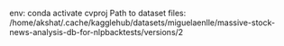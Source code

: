 env: conda activate cvproj
Path to dataset files: /home/akshat/.cache/kagglehub/datasets/miguelaenlle/massive-stock-news-analysis-db-for-nlpbacktests/versions/2